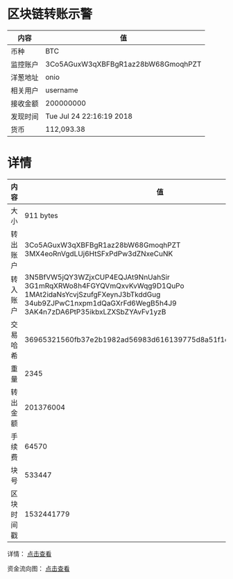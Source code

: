 ﻿# 区块链转账示警
|内容|值|
| ----- | ---- |
| 币种 | BTC |
|监控账户 | 3Co5AGuxW3qXBFBgR1az28bW68GmoqhPZT |
 |洋葱地址 | onio | 
 |相关用户 | username | 
|接收金额 | 200000000 |
|发现时间 |Tue Jul 24 22:16:19 2018|
|货币 |112,093.38 |


# 详情
|内容|值|
| ---  |  ----- |
|大小   | 911 bytes |
|转出账户 |  3Co5AGuxW3qXBFBgR1az28bW68GmoqhPZT<br/>  3MX4eoRnVgdLUj6HtSFxPdPw3dZNxeCuNK<br/>  |
|转入账户 |  3N5BfVW5jQY3WZjxCUP4EQJAt9NnUahSir<br/>  3G1mRqXRWo8h4FGYQVmQxvKvWqg9D1QuPo<br/>  1MAt2idaNsYcvjSzufgFXeynJ3bTkddGug<br/>  34ub9ZJPwC1nxpm1dQaGXrFd6WegB5h4J9<br/>  3AK4n7zDA6PtP35ikbxLZXSbZYAvFv1yzB<br/>  |
|交易哈希 | 36965321560fb37e2b1982ad56983d616139775d8a51f1e34fa4b0ffdf576a16 |
|重量 | 2345 |
|转出金额 | 201376004 |
|手续费 | 64570 |
|块号 |533447|
|区块时间戳 | 1532441779 |


详情： [点击查看]( https://blockchain.info/tx/36965321560fb37e2b1982ad56983d616139775d8a51f1e34fa4b0ffdf576a16)

资金流向图： [点击查看](https://blockchain.info/tree/362375071)